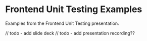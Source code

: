# Frontend Unit Testing Examples

Examples from the Frontend Unit Testing presentation.

// todo - add slide deck
// todo - add presentation recording??